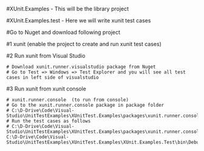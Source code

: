 #XUnit.Examples - This will be the library project

#XUnit.Examples.test - Here we will write xunit test cases

#Go to Nuget and download following project 

#1 xunit (enable the project to create and run xunit test cases)

#2 Run xunit from Visual Studio 

	# Download xunit.runner.visualstudio package from Nuget
	# Go to Test => Windows => Test Explorer and you will see all test cases in left side of visualstudio


#3 Run xunit from xunit console 

    # xunit.runner.console  (to run from console)
	# Go to the xunit.runner.console package in package folder 
	# C:\D-Drive\Code\Visual-Studio\UnitTestExamples\XUnitTest.Examples\packages\xunit.runner.console.2.2.0\tools>
	# Run the test cases as follows 
	# C:\D-Drive\Code\Visual-Studio\UnitTestExamples\XUnitTest.Examples\packages\xunit.runner.console.2.2.0\tools>xunit.console C:\D-Drive\Code\Visual-Studio\UnitTestExamples\XUnitTest.Examples\XUnit.Examples.Test\bin\Debug\XUnit.Examples.Test.dll


